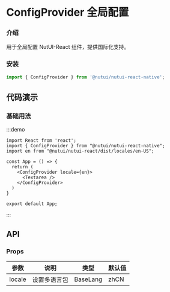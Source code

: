 # ConfigProvider 全局配置

### 介绍

用于全局配置 NutUI-React 组件，提供国际化支持。

### 安装

``` javascript
import { ConfigProvider } from '@nutui/nutui-react-native';
```

## 代码演示

### 基础用法

:::demo

```tsx
import React from 'react';
import { ConfigProvider } from "@nutui/nutui-react-native";
import en from "@nutui/nutui-react/dist/locales/en-US";

const App = () => {
  return (
    <ConfigProvider locale={en}>
      <Textarea />
    </ConfigProvider>
  )
}

export default App;
```

:::

## API

### Props

| 参数         | 说明                         | 类型   | 默认值           |
|--------------|----------------------------|--------|-----------------|
| locale         | 设置多语言包                     | BaseLang | zhCN                |

